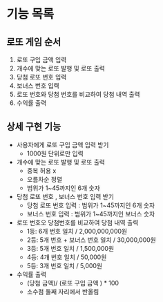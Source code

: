 # 기능 목록<br>
## 로또 게임 순서
1. 로또 구입 금액 입력
2. 개수에 맞는 로또 발행 및 로또 출력
3. 당첨 로또 번호 입력
4. 보너스 번호 입력
5. 로또 번호와 당첨 번호를 비교하여 당첨 내역 출력
6. 수익률 출력
## 상세 구현 기능
- 사용자에게 로또 구입 금액 입력 받기
    - 1000원 단위로만 입력
- 개수에 맞는 로또 발행 및 로또 출력
    - 중복 허용 x
    - 오름차순 정렬
    - 범위가 1~45까지인 6개 숫자
- 당첨 로또 번호 , 보너스 번호 입력 받기
    - 당첨 로또 번호 입력 : 범위가 1~45까지인 6개 숫자
    - 보너스 번호 입력 : 범위가 1~45까지인 보너스 숫자
- 로또 번호오 당첨번호를 비교하여 당첨 내역 출력
    - 1등: 6개 번호 일치 / 2,000,000,000원
    - 2등: 5개 번호 + 보너스 번호 일치 / 30,000,000원
    - 3등: 5개 번호 일치 / 1,500,000원
    - 4등: 4개 번호 일치 / 50,000원
    - 5등: 3개 번호 일치 / 5,000원
- 수익률 출력
    - (당첨 금액)/ (로또 구입 금액 ) * 100
    - 소수점 둘째 자리에서 반올림
    